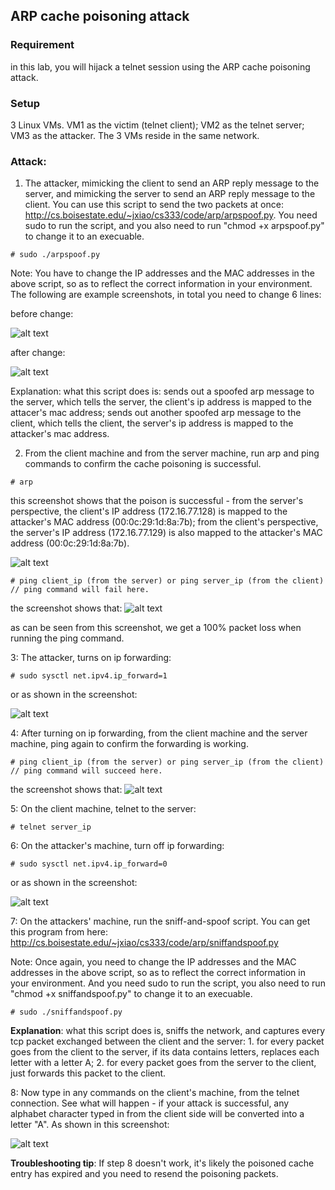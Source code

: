## ARP cache poisoning attack

### Requirement

in this lab, you will hijack a telnet session using the ARP cache poisoning attack.

### Setup

3 Linux VMs. VM1 as the victim (telnet client); VM2 as the telnet server; VM3 as the attacker. The 3 VMs reside in the same network.

### Attack: 

1. The attacker, mimicking the client to send an ARP reply message to the server, and mimicking the server to send an ARP reply message to the client. You can use this script to send the two packets at once: http://cs.boisestate.edu/~jxiao/cs333/code/arp/arpspoof.py. You need sudo to run the script, and you also need to run "chmod +x arpspoof.py" to change it to an execuable.

```console
# sudo ./arpspoof.py
```

Note: You have to change the IP addresses and the MAC addresses in the above script, so as to reflect the correct information in your environment. The following are example screenshots, in total you need to change 6 lines:

before change:

![alt text](lab-arp-before-change.png "before changing the 6 lines")

after change:

![alt text](lab-arp-after-change.png "after changing the 6 lines")

Explanation: what this script does is: sends out a spoofed arp message to the server, which tells the server, the client's ip address is mapped to the attacer's mac address; sends out another spoofed arp message to the client, which tells the client, the server's ip address is mapped to the attacker's mac address.

2. From the client machine and from the server machine, run arp and ping commands to confirm the cache poisoning is successful.

```console
# arp
```

this screenshot shows that the poison is successful - from the server's perspective, the client's IP address (172.16.77.128) is mapped to the attacker's MAC address (00:0c:29:1d:8a:7b); from the client's perspective, the server's IP address (172.16.77.129) is also mapped to the attacker's MAC address (00:0c:29:1d:8a:7b).

![alt text](lab-arp-poison-success.png "poison is successful")

```console
# ping client_ip (from the server) or ping server_ip (from the client) // ping command will fail here.
```

the screenshot shows that:
![alt text](lab-arp-ping-fails.png "ping fails")

as can be seen from this screenshot, we get a 100% packet loss when running the ping command.

3: The attacker, turns on ip forwarding:

```console
# sudo sysctl net.ipv4.ip_forward=1
```

or as shown in the screenshot:

![alt text](lab-arp-ip-forwarding-on.png "turning ip forwarding on")

4: After turning on ip forwarding, from the client machine and the server machine, ping again to confirm the forwarding is working.

```console
# ping client_ip (from the server) or ping server_ip (from the client) // ping command will succeed here.
```

the screenshot shows that:
![alt text](lab-arp-ping-succeeds.png "ping succeeds")

5: On the client machine, telnet to the server:

```console
# telnet server_ip
```

6: On the attacker's machine, turn off ip forwarding:

```console
# sudo sysctl net.ipv4.ip_forward=0
```

or as shown in the screenshot:

![alt text](lab-arp-ip-forwarding-off.png "turning ip forwarding off")

7: On the attackers' machine, run the sniff-and-spoof script. You can get this program from here: http://cs.boisestate.edu/~jxiao/cs333/code/arp/sniffandspoof.py

Note: Once again, you need to change the IP addresses and the MAC addresses in the above script, so as to reflect the correct information in your environment. And you need sudo to run the script, you also need to run "chmod +x sniffandspoof.py" to change it to an execuable.

```console
# sudo ./sniffandspoof.py
```

**Explanation**: what this script does is, sniffs the network, and captures every tcp packet exchanged between the client and the server: 1. for every packet goes from the client to the server, if its data contains letters, replaces each letter with a letter A; 2. for every packet goes from the server to the client, just forwards this packet to the client.

8: Now type in any commands on the client's machine, from the telnet connection. See what will happen - if your attack is successful, any alphabet character typed in from the client side will be converted into a letter "A". As shown in this screenshot:

![alt text](lab-arp-final-success.png "lab is successful!")

**Troubleshooting tip**: If step 8 doesn't work, it's likely the poisoned cache entry has expired and you need to resend the poisoning packets.
